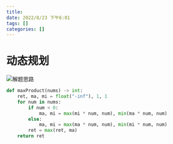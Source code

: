```yaml
---
title:
date: 2022/8/23 下午6:01
tags: []
categories: []
---
```


# 动态规划

![解题思路](../images/leetcode/leetcode152.png)

```python
def maxProduct(nums) -> int:
    ret, ma, mi = float("-inf"), 1, 1
    for num in nums:
        if num < 0:
            ma, mi = max(mi * num, num), min(ma * num, num)
        else:
            ma, mi = max(ma * num, num), min(mi * num, num)
        ret = max(ret, ma)
    return ret
```